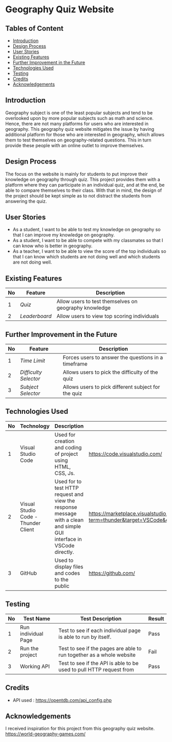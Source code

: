 # Geography Quiz Website

## Tables of Content
* [Introduction](#introduction)
* [Design Process](#design-process)
* [User Stories](#user-stories)
* [Existing Features](#existing-features)
* [Further Improvement in the Future](#further-improvement-in-the-future)
* [Technologies Used](#technologies-used)
* [Testing](#testing)
* [Credits](#credits)
* [Acknowledgements](#acknowledgements)
## Introduction
Geography subject is one of the least popular subjects and tend to be overlooked upon by more popular subjects such as math and science. Hence, there are not many platforms for users who are interested in geography. This geography quiz website mitigates the issue by having additional platform for those who are interested in geography, which allows them to test themselves on geography-related questions. This in turn provide these people with an online outlet to improve themselves.

## Design Process
The focus on the website is mainly for students to put improve their knowledge on geography through quiz.
This project provides them with a platform where they can participate in an individual quiz, and at the end, be able to compare themselves to their class.
With that in mind, the design of the project should be kept simple as to not distract the students from answering the quiz.

## User Stories
* As a student, I want to be able to test my knowledge on geography so that I can improve my knowledge on geography.
* As a student, I want to be able to compete with my classmates so that I can know who is better in geography.
* As a teacher, I want to be able to view the score of the top individuals so that I can know which students are not doing well and which students are not doing well.

## Existing Features
No | Feature | Description
------------ | ------------ | ------------
1 | _Quiz_ | Allow users to test themselves on geography knowledge
2 | _Leaderboard_ | Allow users to view top scoring individuals

## Further Improvement in the Future
No | Feature | Description
------------ | ------------ | ------------
1 | _Time Limit_ | Forces users to answer the questions in a timeframe
2 | _Difficulty Selector_ | Allows users to pick the difficulty of the quiz
3 | _Subject Selector_ | Allows users to pick different subject for the quiz

## Technologies Used
No | Technology | Description | Link
------------ | ------------ | ------------ | ------------
1 | Visual Studio Code | Used for creation and coding of project using HTML, CSS, Js. | https://code.visualstudio.com/
2 | Visual Studio Code - Thunder Client | Used for to test HTTP request and view the response message with a clean and simple GUI interface in VSCode directly. | https://marketplace.visualstudio.com/search?term=thunder&target=VSCode&category=All%20categories&sortBy=Relevance
3 | GitHub | Used to display files and codes to the public | https://github.com/


## Testing
No | Test Name | Test Description | Result
------------ | ------------ | ------------ | ------------
1 | Run individual Page | Test to see if each individual page is able to run by itself. | Pass
2 | Run the project | Test to see if the pages are able to run together as a whole website | Fail 
3 | Working API | Test to see if the API is able to be used to pull HTTP request from | Pass

## Credits
* API used : https://opentdb.com/api_config.php

## Acknowledgements
I received inspiration for this project from this geography quiz website. https://world-geography-games.com/
